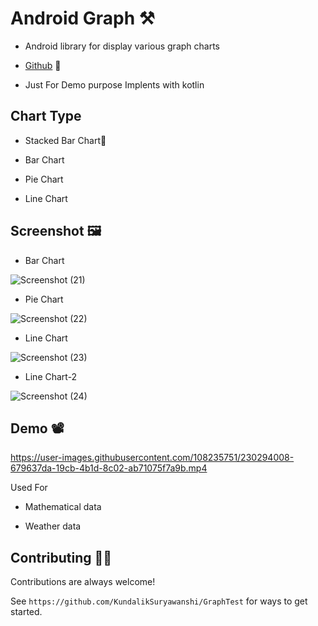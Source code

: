 # Android Graph ⚒️

- Android library for display various graph charts

- [Github](https://github.com/paulroehr/EazeGraph) 🔗

- Just For Demo purpose Implents with kotlin

## Chart Type

- Stacked Bar Chart📄

- Bar Chart

- Pie Chart

- Line Chart

## Screenshot 🖼️

- Bar Chart

![Screenshot (21)](https://user-images.githubusercontent.com/108235751/230292418-fea7885c-9383-42ba-826b-0c49c6b40be1.png)

- Pie Chart

![Screenshot (22)](https://user-images.githubusercontent.com/108235751/230292461-d672db19-c2e6-4925-832f-3477e4e8bcaf.png)

- Line Chart

![Screenshot (23)](https://user-images.githubusercontent.com/108235751/230292483-3c707d70-953a-4bf7-895b-119323c63bfa.png)
- Line Chart-2

![Screenshot (24)](https://user-images.githubusercontent.com/108235751/230292509-4b4501bf-f428-4264-b4fb-4b9d1fc3c62b.png)

## Demo 📽️

https://user-images.githubusercontent.com/108235751/230294008-679637da-19cb-4b1d-8c02-ab71075f7a9b.mp4

Used For

- Mathematical data

- Weather data


## Contributing 💁‍♂️

Contributions are always welcome!

See `https://github.com/KundalikSuryawanshi/GraphTest` for ways to get started.


